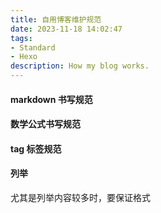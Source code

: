 ```yaml
---
title: 自用博客维护规范
date: 2023-11-18 14:02:47
tags:
- Standard
- Hexo
description: How my blog works. 
---
```


#### markdown 书写规范

#### 数学公式书写规范

#### tag 标签规范

#### 列举

尤其是列举内容较多时，要保证格式
